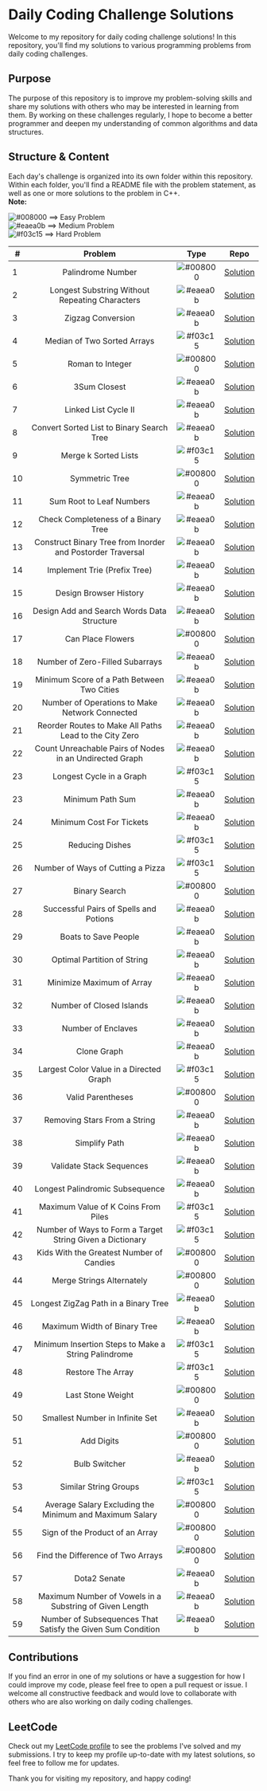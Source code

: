 # Daily Coding Challenge Solutions
Welcome to my repository for daily coding challenge solutions! In this repository, you'll find my solutions to various programming problems from daily coding challenges.

## Purpose
The purpose of this repository is to improve my problem-solving skills and share my solutions with others who may be interested in learning from them. By working on these challenges regularly, I hope to become a better programmer and deepen my understanding of common algorithms and data structures.

## Structure & Content
Each day's challenge is organized into its own folder within this repository. Within each folder, you'll find a README file with the problem statement, as well as one or more solutions to the problem in C++.<br/>
**Note:** 

![#008000](https://placehold.co/10x10/008000/008000.png) ==> Easy Problem<br/>
![#eaea0b](https://placehold.co/15x15/eaea0b/eaea0b.png) ==> Medium Problem<br/>
![#f03c15](https://placehold.co/15x15/f03c15/f03c15.png) ==> Hard Problem

|  #  | Problem                                  |Type | Repo          |
|-----|:----------------------------------------:|:---:|:-------------:|
|  1  |        Palindrome Number                 |![#008000](https://placehold.co/15x15/008000/008000.png)  | [Solution](https://github.com/Mohamed-Khalifa12/Problem-Solving/tree/main/Palindrome%20Number)     |
|  2  |        Longest Substring Without Repeating Characters     |![#eaea0b](https://placehold.co/15x15/eaea0b/eaea0b.png)   | [Solution](https://github.com/Mohamed-Khalifa12/Problem-Solving/tree/main/Longest%20Substring%20Without%20Repeating%20Characters)|
|  3  |        Zigzag Conversion |![#eaea0b](https://placehold.co/15x15/eaea0b/eaea0b.png)     | [Solution](https://github.com/Mohamed-Khalifa12/Problem-Solving/tree/main/Zigzag%20Conversion)     |
|  4   |        Median of Two Sorted Arrays | ![#f03c15](https://placehold.co/15x15/f03c15/f03c15.png)     | [Solution](https://github.com/Mohamed-Khalifa12/Problem-Solving/tree/main/Median%20of%20Two%20Sorted%20Arrays)     |
|  5   |        Roman to Integer |![#008000](https://placehold.co/15x15/008000/008000.png)  | [Solution](https://github.com/Mohamed-Khalifa12/Problem-Solving/tree/main/Roman%20to%20Integer)     |
|  6  |        3Sum Closest   |![#eaea0b](https://placehold.co/15x15/eaea0b/eaea0b.png)     | [Solution](https://github.com/Mohamed-Khalifa12/Problem-Solving/tree/main/3Sum%20Closest)     |
|  7  | Linked List Cycle II           |![#eaea0b](https://placehold.co/15x15/eaea0b/eaea0b.png)     | [Solution](https://github.com/Mohamed-Khalifa12/Problem-Solving/tree/main/Linked%20List%20Cycle%20II)     |
|  8  | Convert Sorted List to Binary Search Tree   |![#eaea0b](https://placehold.co/15x15/eaea0b/eaea0b.png)     | [Solution](https://github.com/Mohamed-Khalifa12/Problem-Solving/tree/main/Convert%20Sorted%20List%20to%20Binary%20Search%20Tree)     |
|  9  | Merge k Sorted Lists    |![#f03c15](https://placehold.co/15x15/f03c15/f03c15.png)     |  [Solution](https://github.com/Mohamed-Khalifa12/Problem-Solving/tree/main/Merge%20k%20Sorted%20Lists)     |
| 10  | Symmetric Tree    |![#008000](https://placehold.co/15x15/008000/008000.png)     |  [Solution](https://github.com/Mohamed-Khalifa12/Problem-Solving/tree/main/Symmetric%20Tree)|
| 11  | Sum Root to Leaf Numbers    |![#eaea0b](https://placehold.co/15x15/eaea0b/eaea0b.png)     |  [Solution](https://github.com/Mohamed-Khalifa12/Problem-Solving/tree/main/Sum%20Root%20to%20Leaf%20Numbers)|
| 12  | Check Completeness of a Binary Tree    |![#eaea0b](https://placehold.co/15x15/eaea0b/eaea0b.png)     |  [Solution](https://github.com/Mohamed-Khalifa12/Problem-Solving/tree/main/Check%20Completeness%20of%20a%20Binary%20Tree)|
| 13  | Construct Binary Tree from Inorder and Postorder Traversal    |![#eaea0b](https://placehold.co/15x15/eaea0b/eaea0b.png)     |  [Solution](https://github.com/Mohamed-Khalifa12/Problem-Solving/tree/main/Construct%20Binary%20Tree%20from%20Inorder%20and%20Postorder%20Traversal)|
| 14  | Implement Trie (Prefix Tree)   |![#eaea0b](https://placehold.co/15x15/eaea0b/eaea0b.png)     |  [Solution](https://github.com/Mohamed-Khalifa12/Problem-Solving/tree/main/Implement%20Trie%20(Prefix%20Tree))|
| 15  | Design Browser History  |![#eaea0b](https://placehold.co/15x15/eaea0b/eaea0b.png)     |  [Solution](https://github.com/Mohamed-Khalifa12/Problem-Solving/tree/main/Design%20Browser%20History)|
| 16  | Design Add and Search Words Data Structure  |![#eaea0b](https://placehold.co/15x15/eaea0b/eaea0b.png)     |  [Solution](https://github.com/Mohamed-Khalifa12/Problem-Solving/tree/main/Design%20Add%20and%20Search%20Words%20Data%20Structure)|
| 17  | Can Place Flowers |![#008000](https://placehold.co/10x10/008000/008000.png)   |  [Solution](https://github.com/Mohamed-Khalifa12/Problem-Solving/tree/main/Can%20Place%20Flowers)|
| 18  | Number of Zero-Filled Subarrays |![#eaea0b](https://placehold.co/15x15/eaea0b/eaea0b.png) |  [Solution](https://github.com/Mohamed-Khalifa12/Problem-Solving/tree/main/Number%20of%20Zero-Filled%20Subarrays)|
| 19  | Minimum Score of a Path Between Two Cities |![#eaea0b](https://placehold.co/15x15/eaea0b/eaea0b.png) |[Solution](https://github.com/Mohamed-Khalifa12/Problem-Solving/tree/main/Minimum%20Score%20of%20a%20Path%20Between%20Two%20Cities)|
| 20  | Number of Operations to Make Network Connected |![#eaea0b](https://placehold.co/15x15/eaea0b/eaea0b.png) |  [Solution](https://github.com/Mohamed-Khalifa12/Problem-Solving/tree/main/Number%20of%20Operations%20to%20Make%20Network%20Connected)|
| 21  | Reorder Routes to Make All Paths Lead to the City Zero |![#eaea0b](https://placehold.co/15x15/eaea0b/eaea0b.png) |  [Solution](https://github.com/Mohamed-Khalifa12/Problem-Solving/tree/main/Reorder%20Routes%20to%20Make%20All%20Paths%20Lead%20to%20the%20City%20Zero)|
| 22  | Count Unreachable Pairs of Nodes in an Undirected Graph |![#eaea0b](https://placehold.co/15x15/eaea0b/eaea0b.png) |  [Solution](https://github.com/Mohamed-Khalifa12/Problem-Solving/tree/main/Count%20Unreachable%20Pairs%20of%20Nodes%20in%20an%20Undirected%20Graph)|
| 23  | Longest Cycle in a Graph |![#f03c15](https://placehold.co/15x15/f03c15/f03c15.png) |  [Solution](https://github.com/Mohamed-Khalifa12/Problem-Solving/tree/main/Longest%20Cycle%20in%20a%20Graph)|
| 23  | Minimum Path Sum |![#eaea0b](https://placehold.co/15x15/eaea0b/eaea0b.png) |  [Solution](https://github.com/Mohamed-Khalifa12/Problem-Solving/tree/main/Minimum%20Path%20Sum)|
| 24  | Minimum Cost For Tickets |![#eaea0b](https://placehold.co/15x15/eaea0b/eaea0b.png) |  [Solution](https://github.com/Mohamed-Khalifa12/Problem-Solving/tree/main/Minimum%20Cost%20For%20Tickets)|
| 25  | Reducing Dishes |![#f03c15](https://placehold.co/15x15/f03c15/f03c15.png) |  [Solution](https://github.com/Mohamed-Khalifa12/Problem-Solving/tree/main/Reducing%20Dishes)|
| 26  | Number of Ways of Cutting a Pizza |![#f03c15](https://placehold.co/15x15/f03c15/f03c15.png)|[Solution](https://github.com/Mohamed-Khalifa12/Problem-Solving/tree/main/Number%20of%20Ways%20of%20Cutting%20a%20Pizza)|
| 27  | Binary Search |![#008000](https://placehold.co/10x10/008000/008000.png) |  [Solution](https://github.com/Mohamed-Khalifa12/Problem-Solving/tree/main/Binary%20Search)|
| 28  | Successful Pairs of Spells and Potions |![#eaea0b](https://placehold.co/15x15/eaea0b/eaea0b.png) |  [Solution](https://github.com/Mohamed-Khalifa12/Problem-Solving/tree/main/Successful%20Pairs%20of%20Spells%20and%20Potions)|
| 29  | Boats to Save People |![#eaea0b](https://placehold.co/15x15/eaea0b/eaea0b.png) |  [Solution](https://github.com/Mohamed-Khalifa12/Problem-Solving/tree/main/Boats%20to%20Save%20People)|
| 30  | Optimal Partition of String |![#eaea0b](https://placehold.co/15x15/eaea0b/eaea0b.png) |  [Solution](https://github.com/Mohamed-Khalifa12/Problem-Solving/tree/main/Optimal%20Partition%20of%20String)|
| 31  | Minimize Maximum of Array | ![#eaea0b](https://placehold.co/15x15/eaea0b/eaea0b.png)  |  [Solution](https://github.com/Mohamed-Khalifa12/Problem-Solving/tree/main/Minimize%20Maximum%20of%20Array) |
| 32  | Number of Closed Islands | ![#eaea0b](https://placehold.co/15x15/eaea0b/eaea0b.png)  |  [Solution](https://github.com/Mohamed-Khalifa12/Problem-Solving/tree/main/Number%20of%20Closed%20Islands) |
| 33  | Number of Enclaves | ![#eaea0b](https://placehold.co/15x15/eaea0b/eaea0b.png)  |  [Solution](https://github.com/Mohamed-Khalifa12/Problem-Solving/tree/main/Number%20of%20Enclaves) |
| 34  | Clone Graph | ![#eaea0b](https://placehold.co/15x15/eaea0b/eaea0b.png)  |  [Solution](https://github.com/Mohamed-Khalifa12/Problem-Solving/tree/main/Clone%20Graph) |
| 35  | Largest Color Value in a Directed Graph | ![#f03c15](https://placehold.co/15x15/f03c15/f03c15.png)  |  [Solution](https://github.com/Mohamed-Khalifa12/Problem-Solving/tree/main/Largest%20Color%20Value%20in%20a%20Directed%20Graph) |
| 36  | Valid Parentheses | ![#008000](https://placehold.co/10x10/008000/008000.png)  |  [Solution](https://github.com/Mohamed-Khalifa12/Problem-Solving/tree/main/Valid%20Parentheses) |
| 37  | Removing Stars From a String | ![#eaea0b](https://placehold.co/15x15/eaea0b/eaea0b.png)  |  [Solution](https://github.com/Mohamed-Khalifa12/Problem-Solving/tree/main/Removing%20Stars%20From%20a%20String) |
| 38  | Simplify Path | ![#eaea0b](https://placehold.co/15x15/eaea0b/eaea0b.png)  |  [Solution](https://github.com/Mohamed-Khalifa12/Problem-Solving/tree/main/Simplify%20Path) |
| 39  | Validate Stack Sequences | ![#eaea0b](https://placehold.co/15x15/eaea0b/eaea0b.png)  |  [Solution](https://github.com/Mohamed-Khalifa12/Problem-Solving/tree/main/Validate%20Stack%20Sequences) |
| 40  | Longest Palindromic Subsequence | ![#eaea0b](https://placehold.co/15x15/eaea0b/eaea0b.png)  |  [Solution](https://github.com/Mohamed-Khalifa12/Problem-Solving/tree/main/Longest%20Palindromic%20Subsequence) |
| 41  | Maximum Value of K Coins From Piles |![#f03c15](https://placehold.co/15x15/f03c15/f03c15.png) |  [Solution](https://github.com/Mohamed-Khalifa12/Problem-Solving/tree/main/Maximum%20Value%20of%20K%20Coins%20From%20Piles)|
| 42  | Number of Ways to Form a Target String Given a Dictionary |![#f03c15](https://placehold.co/15x15/f03c15/f03c15.png) |  [Solution](https://github.com/Mohamed-Khalifa12/Problem-Solving/tree/main/Number%20of%20Ways%20to%20Form%20a%20Target%20String%20Given%20a%20Dictionary)|
| 43  | Kids With the Greatest Number of Candies | ![#008000](https://placehold.co/10x10/008000/008000.png)  |  [Solution](https://github.com/Mohamed-Khalifa12/Problem-Solving/tree/main/Kids%20With%20the%20Greatest%20Number%20of%20Candies) |
| 44  | Merge Strings Alternately | ![#008000](https://placehold.co/10x10/008000/008000.png)  |  [Solution](https://github.com/Mohamed-Khalifa12/Problem-Solving/tree/main/Merge%20Strings%20Alternately) |
| 45  | Longest ZigZag Path in a Binary Tree | ![#eaea0b](https://placehold.co/15x15/eaea0b/eaea0b.png)  |  [Solution](https://github.com/Mohamed-Khalifa12/Problem-Solving/tree/main/Longest%20ZigZag%20Path%20in%20a%20Binary%20Tree) |
| 46  | Maximum Width of Binary Tree | ![#eaea0b](https://placehold.co/15x15/eaea0b/eaea0b.png)  |  [Solution](https://github.com/Mohamed-Khalifa12/Problem-Solving/tree/main/Maximum%20Width%20of%20Binary%20Tree) |
| 47  | Minimum Insertion Steps to Make a String Palindrome | ![#f03c15](https://placehold.co/15x15/f03c15/f03c15.png)  |  [Solution](https://github.com/Mohamed-Khalifa12/Problem-Solving/tree/main/Minimum%20Insertion%20Steps%20to%20Make%20a%20String%20Palindrome) |
| 48  | Restore The Array | ![#f03c15](https://placehold.co/15x15/f03c15/f03c15.png)  |  [Solution](https://github.com/Mohamed-Khalifa12/Problem-Solving/tree/main/Restore%20The%20Array) |
| 49  | Last Stone Weight | ![#008000](https://placehold.co/10x10/008000/008000.png)  |  [Solution](https://github.com/Mohamed-Khalifa12/Problem-Solving/tree/main/Last%20Stone%20Weight) |
| 50  | Smallest Number in Infinite Set | ![#eaea0b](https://placehold.co/15x15/eaea0b/eaea0b.png)  |  [Solution](https://github.com/Mohamed-Khalifa12/Problem-Solving/tree/main/Smallest%20Number%20in%20Infinite%20Set) |
| 51  | Add Digits | ![#008000](https://placehold.co/10x10/008000/008000.png)  |  [Solution](https://github.com/Mohamed-Khalifa12/Problem-Solving/tree/main/Add%20Digits) |
| 52  | Bulb Switcher | ![#eaea0b](https://placehold.co/15x15/eaea0b/eaea0b.png)  |  [Solution](https://github.com/Mohamed-Khalifa12/Problem-Solving/tree/main/Bulb%20Switcher) |
| 53  | Similar String Groups | ![#f03c15](https://placehold.co/15x15/f03c15/f03c15.png)  |  [Solution](https://github.com/Mohamed-Khalifa12/Problem-Solving/tree/main/Similar%20String%20Groups) |
| 54  | Average Salary Excluding the Minimum and Maximum Salary | ![#008000](https://placehold.co/10x10/008000/008000.png)  |  [Solution](https://github.com/Mohamed-Khalifa12/Problem-Solving/tree/main/Average%20Salary%20Excluding%20the%20Minimum%20and%20Maximum%20Salary) |
| 55  | Sign of the Product of an Array | ![#008000](https://placehold.co/10x10/008000/008000.png)  |  [Solution](https://github.com/Mohamed-Khalifa12/Problem-Solving/tree/main/Sign%20of%20the%20Product%20of%20an%20Array) |
| 56  | Find the Difference of Two Arrays | ![#008000](https://placehold.co/10x10/008000/008000.png)  |  [Solution](https://github.com/Mohamed-Khalifa12/Problem-Solving/tree/main/Find%20the%20Difference%20of%20Two%20Arrays) |
| 57  | Dota2 Senate | ![#eaea0b](https://placehold.co/15x15/eaea0b/eaea0b.png)  |  [Solution](https://github.com/Mohamed-Khalifa12/Problem-Solving/tree/main/Dota2%20Senate) |
| 58  | Maximum Number of Vowels in a Substring of Given Length | ![#eaea0b](https://placehold.co/15x15/eaea0b/eaea0b.png)  |  [Solution](https://github.com/Mohamed-Khalifa12/Problem-Solving/tree/main/Maximum%20Number%20of%20Vowels%20in%20a%20Substring%20of%20Given%20Length) |
| 59  | Number of Subsequences That Satisfy the Given Sum Condition | ![#eaea0b](https://placehold.co/15x15/eaea0b/eaea0b.png)  |  [Solution](https://github.com/Mohamed-Khalifa12/Problem-Solving/tree/main/Number%20of%20Subsequences%20That%20Satisfy%20the%20Given%20Sum%20Condition) |


## Contributions
If you find an error in one of my solutions or have a suggestion for how I could improve my code, please feel free to open a pull request or issue. I welcome all constructive feedback and would love to collaborate with others who are also working on daily coding challenges.

## LeetCode
Check out my [LeetCode profile](https://leetcode.com/mohamed_ahmed123/) to see the problems I've solved and my submissions. I try to keep my profile up-to-date with my latest solutions, so feel free to follow me for updates.

Thank you for visiting my repository, and happy coding!
